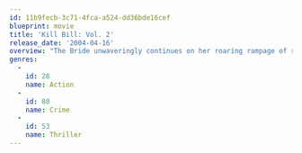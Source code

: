 ```yaml
---
id: 11b9fecb-3c71-4fca-a524-dd36bde16cef
blueprint: movie
title: 'Kill Bill: Vol. 2'
release_date: '2004-04-16'
overview: "The Bride unwaveringly continues on her roaring rampage of revenge against the band of assassins who had tried to kill her and her unborn child. She visits each of her former associates one-by-one, checking off the victims on her Death List Five until there's nothing left to do … but kill Bill."
genres:
  -
    id: 28
    name: Action
  -
    id: 80
    name: Crime
  -
    id: 53
    name: Thriller
---
```

